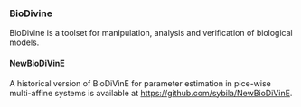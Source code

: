 ### BioDivine

BioDivine is a toolset for manipulation, analysis and verification of biological models.


#### NewBioDiVinE

A historical version of BioDiVinE for parameter estimation in pice-wise multi-affine systems is available at https://github.com/sybila/NewBioDiVinE.
